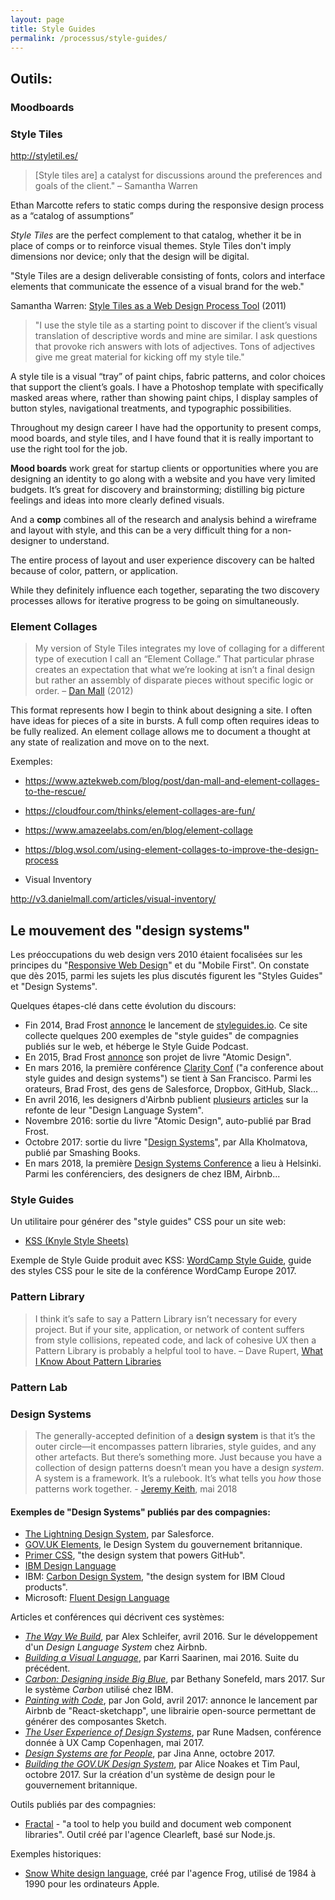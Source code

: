 ```yaml
---
layout: page
title: Style Guides
permalink: /processus/style-guides/
---
```


## Outils:

### Moodboards

### Style Tiles

http://styletil.es/

> [Style tiles are] a catalyst for discussions around the preferences and goals of the client." – Samantha Warren

Ethan Marcotte refers to static comps during the responsive design process as a “catalog of assumptions” 

*Style Tiles* are the perfect complement to that catalog, whether it be in place of comps or to reinforce visual themes. Style Tiles don't imply dimensions nor device; only that the design will be digital.

"Style Tiles are a design deliverable consisting of fonts, colors and interface elements that communicate the essence of a visual brand for the web."


Samantha Warren: [Style Tiles as a Web Design Process Tool](http://badassideas.com/style-tiles-as-a-web-design-process-tool/) (2011)

> "I use the style tile as a starting point to discover if the client’s visual translation of descriptive words and mine are similar. I ask questions that provoke rich answers with lots of adjectives. Tons of adjectives give me great material for kicking off my style tile."

A style tile is a visual “tray” of paint chips, fabric patterns, and color choices that support the client’s goals. I have a Photoshop template with specifically masked areas where, rather than showing paint chips, I display samples of button styles, navigational treatments, and typographic possibilities.

Throughout my design career I have had the opportunity to present comps, mood boards, and style tiles, and I have found that it is really important to use the right tool for the job. 

**Mood boards** work great for startup clients or opportunities where you are designing an identity to go along with a website and you have very limited budgets. It’s great for discovery and brainstorming; distilling big picture feelings and ideas into more clearly defined visuals.

And a **comp** combines all of the research and analysis behind a wireframe and layout with style, and this can be a very difficult thing for a non-designer to understand.

The entire process of layout and user experience discovery can be halted because of color, pattern, or application.  

While they definitely influence each together, separating the two discovery processes allows for iterative progress to be going on simultaneously.


### Element Collages

> My version of Style Tiles integrates my love of collaging for a different type of execution I call an “Element Collage.” That particular phrase creates an expectation that what we’re looking at isn’t a final design but rather an assembly of disparate pieces without specific logic or order. – [Dan Mall](http://v3.danielmall.com/articles/rif-element-collages/) (2012)

This format represents how I begin to think about designing a site. I often have ideas for pieces of a site in bursts. A full comp often requires ideas to be fully realized. An element collage allows me to document a thought at any state of realization and move on to the next. 

Exemples:

- https://www.aztekweb.com/blog/post/dan-mall-and-element-collages-to-the-rescue/
- https://cloudfour.com/thinks/element-collages-are-fun/
- https://www.amazeelabs.com/en/blog/element-collage
- https://blog.wsol.com/using-element-collages-to-improve-the-design-process

- Visual Inventory

http://v3.danielmall.com/articles/visual-inventory/

## Le mouvement des "design systems"

Les préoccupations du web design vers 2010 étaient focalisées sur les principes du "[Responsive Web Design](https://cours-web.ch/css/responsive)" et du "Mobile First". On constate que dès 2015, parmi les sujets les plus discutés figurent les "Styles Guides" et "Design Systems".

Quelques étapes-clé dans cette évolution du discours:

- Fin 2014, Brad Frost [annonce](http://bradfrost.com/blog/post/styleguides-io/) le lancement de [styleguides.io](http://styleguides.io/). Ce site collecte quelques 200 exemples de "style guides" de compagnies publiés sur le web, et héberge le Style Guide Podcast.
- En 2015, Brad Frost [annonce](http://bradfrost.com/blog/post/atomic-design-book/) son projet de livre "Atomic Design".
- En mars 2016, la première conférence [Clarity Conf](https://www.clarityconf.com/2016) ("a conference about style guides and design systems") se tient à San Francisco. Parmi les orateurs, Brad Frost, des gens de Salesforce, Dropbox, GitHub, Slack...
- En avril 2016, les designers d'Airbnb publient [plusieurs](https://airbnb.design/the-way-we-build/) [articles](https://airbnb.design/building-a-visual-language/) sur la refonte de leur "Design Language System".
- Novembre 2016: sortie du livre "Atomic Design", auto-publié par Brad Frost.
- Octobre 2017: sortie du livre "[Design Systems](https://www.smashingmagazine.com/design-systems-book/)", par Alla Kholmatova, publié par Smashing Books. 
- En mars 2018, la première [Design Systems Conference](https://dsconference.com/) a lieu à Helsinki. Parmi les conférenciers, des designers de chez IBM, Airbnb...

### Style Guides

Un utilitaire pour générer des "style guides" CSS pour un site web:

- [KSS (Knyle Style Sheets)](http://warpspire.com/kss/)

Exemple de Style Guide produit avec KSS: [WordCamp Style Guide](https://lucijanblagonic.github.io/wceu-2017/styleguide/), guide des styles CSS pour le site de la conférence WordCamp Europe 2017.


### Pattern Library

> I think it’s safe to say a Pattern Library isn’t necessary for every project. But if your site, application, or network of content suffers from style collisions, repeated code, and lack of cohesive UX then a Pattern Library is probably a helpful tool to have. – Dave Rupert, [What I Know About Pattern Libraries](https://daverupert.com/2017/06/what-i-know-about-pattern-libraries/)

### Pattern Lab

### Design Systems

> The generally-accepted definition of a **design system** is that it’s the outer circle—it encompasses pattern libraries, style guides, and any other artefacts. But there’s something more. Just because you have a collection of design patterns doesn’t mean you have a design *system*. A system is a framework. It’s a rulebook. It’s what tells you *how* those patterns work together. - [Jeremy Keith](https://adactio.com/journal/13844), mai 2018

#### Exemples de "Design Systems" publiés par des compagnies:

<div class="cards"></div>

- [The Lightning Design System](https://www.lightningdesignsystem.com/), par Salesforce.
- [GOV.UK Elements](https://govuk-elements.herokuapp.com/), le Design System du gouvernement britannique. 
- [Primer CSS](http://primercss.io/), "the design system that powers GitHub".
- [IBM Design Language](https://www.ibm.com/design/language/)
- IBM: [Carbon Design System](http://carbondesignsystem.com/), "the design system for IBM Cloud products".
- Microsoft: [Fluent Design Language](https://fluent.microsoft.com/)

Articles et conférences qui décrivent ces systèmes:

- *[The Way We Build](https://airbnb.design/the-way-we-build/)*, par Alex Schleifer, avril 2016. Sur le développement d'un *Design Language System* chez Airbnb.
- *[Building a Visual Language](https://airbnb.design/building-a-visual-language/)*, par Karri Saarinen, mai 2016. Suite du précédent.
- *[Carbon: Designing inside Big Blue](https://medium.com/design-ibm/carbon-designing-inside-big-blue-8577883cfe42)*, par Bethany Sonefeld, mars 2017. Sur le système *Carbon* utilisé chez IBM.
- *[Painting with Code](https://airbnb.design/painting-with-code/)*, par Jon Gold, avril 2017: annonce le lancement par Airbnb de "React-sketchapp", une librairie open-source permettant de générer des composantes Sketch.
- *[The User Experience of Design Systems](https://runemadsen.com/talks/uxcampcph/)*, par Rune Madsen, conférence donnée à UX Camp Copenhagen, mai 2017.
- *[Design Systems are for People](https://publication.design.systems/design-systems-are-for-people-a484620b6988)*, par Jina Anne, octobre 2017.
- *[Building the GOV.UK Design System](https://gds.blog.gov.uk/2017/10/30/building-the-gov-uk-design-system/)*, par Alice Noakes et Tim Paul, octobre 2017. Sur la création d'un système de design pour le gouvernement britannique.

Outils publiés par des compagnies:

- [Fractal](https://fractal.build/) - "a tool to help you build and document web component libraries". Outil créé par l'agence Clearleft, basé sur Node.js.

Exemples historiques:

- [Snow White design language](https://en.wikipedia.org/wiki/Snow_White_design_language), créé par l'agence Frog, utilisé de 1984 à 1990 pour les ordinateurs Apple.